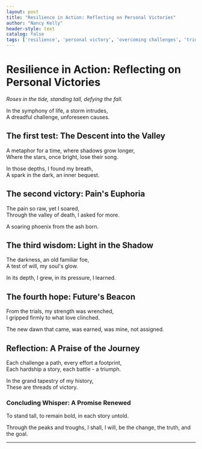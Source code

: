 ```yaml
---
layout: post
title: "Resilience in Action: Reflecting on Personal Victories"
author: "Nancy Kelly"
header-style: text
catalog: false
tags: ['resilience', 'personal victory', 'overcoming challenges', 'triumph', 'personal growth', 'self-discovery', 'inner strength']
---
```


# Resilience in Action: Reflecting on Personal Victories  

_Roses in the tide, standing tall, defying the fall._  

In the symphony of life, a storm intrudes,   
A dreadful challenge, unforeseen causes.  

## The first test: **The Descent into the Valley**  

A metaphor for a time, where shadows grow longer,  
Where the stars, once bright, lose their song.  

In those depths, I found my breath,  
A spark in the dark, an inner bequest.  

## The second victory: **Pain's Euphoria**  

The pain so raw, yet I soared,  
Through the valley of death, I asked for more.  

A soaring phoenix from the ash born.  

## The third wisdom: **Light in the Shadow**  

The darkness, an old familiar foe,  
A test of will, my soul's glow.  

In its depth, I grew, in its pressure, I learned.  

## The fourth hope: **Future's Beacon**  

From the trials, my strength was wrenched,  
I gripped firmly to what love clinched.  

The new dawn that came, was earned, was mine, not assigned.  

## Reflection: **A Praise of the Journey**  

Each challenge a path, every effort a footprint,  
Each hardship a story, each battle - a triumph.  

In the grand tapestry of my history,   
These are threads of victory.  

### Concluding Whisper: **A Promise Renewed**  

To stand tall, to remain bold, in each story untold.  

Through the peaks and troughs, I shall, I will, be the change, the truth, and the goal.  

---  